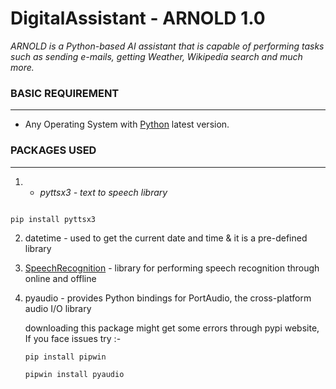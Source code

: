 # DigitalAssistant - ARNOLD 1.0
*ARNOLD is a Python-based AI assistant that is capable of performing tasks such as sending e-mails, getting Weather, Wikipedia search and much more.*
### BASIC REQUIREMENT
---
  - Any Operating System with [Python](https://www.python.org/downloads/) latest version.
 ### PACKAGES USED
---
1. - *pyttsx3 - text to speech library*
```python

pip install pyttsx3
``` 
2. datetime - used to get the current date and time & it is a pre-defined library
3. [SpeechRecognition](https://pypi.org/project/SpeechRecognition/1.3.0/) - library for performing speech recognition through online and offline
4. pyaudio - provides Python bindings for PortAudio, the cross-platform audio I/O library
  
      downloading this package might get some errors through pypi website, If you face issues try :-
      
      ```pip install pipwin```
      
      ```pipwin install pyaudio```
